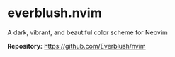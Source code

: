 # everblush.nvim

A dark, vibrant, and beautiful color scheme for Neovim

**Repository:** <https://github.com/Everblush/nvim>

<!-- vim: set ft=markdown: -->